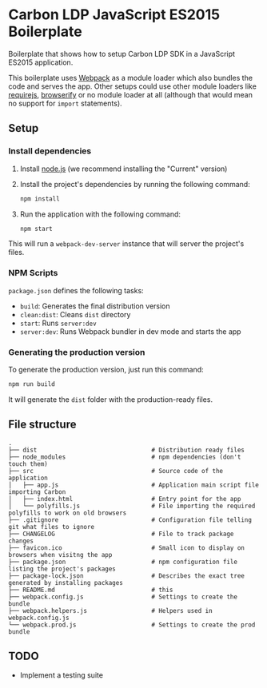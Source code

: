 # Carbon LDP JavaScript ES2015 Boilerplate

Boilerplate that shows how to setup Carbon LDP SDK in a JavaScript ES2015 application.

This boilerplate uses [Webpack](https://webpack.js.org) as a module loader which also bundles the code and serves the app. Other setups could use other module loaders like [requirejs](http://requirejs.org/), 
[browserify](http://browserify.org/) or no module loader at all (although that would mean no support for `import` statements).

## Setup

### Install dependencies
1. Install [node.js](https://nodejs.org/en/) (we recommend installing the "Current" version)
2. Install the project's dependencies by running the following command:

    ```bash
    npm install
    ```
3. Run the application with the following command:

    ```bash
    npm start
    ```
This will run a `webpack-dev-server` instance that will server the project's files.

### NPM Scripts

`package.json` defines the following tasks:

- `build`: Generates the final distribution version
- `clean:dist`: Cleans `dist` directory
- `start`: Runs `server:dev`
- `server:dev`: Runs Webpack bundler in dev mode and starts the app


### Generating the production version

To generate the production version, just run this command:

```bash
npm run build
```

It will generate the `dist` folder with the production-ready files.

## File structure

    .
    ├── dist                                # Distribution ready files
    ├── node_modules                        # npm dependencies (don't touch them)
    ├── src                                 # Source code of the application
    │   ├── app.js                          # Application main script file importing Carbon
    │   ├── index.html                      # Entry point for the app
    │   └── polyfills.js                    # File importing the required polyfills to work on old browsers
    ├── .gitignore                          # Configuration file telling git what files to ignore
    ├── CHANGELOG                           # File to track package changes
    ├── favicon.ico                         # Small icon to display on browsers when visitng the app
    ├── package.json                        # npm configuration file listing the project's packages
    ├── package-lock.json                   # Describes the exact tree generated by installing packages
    ├── README.md                           # this
    ├── webpack.config.js                   # Settings to create the bundle
    ├── webpack.helpers.js                  # Helpers used in webpack.config.js
    └── webpack.prod.js                     # Settings to create the prod bundle

## TODO

- Implement a testing suite